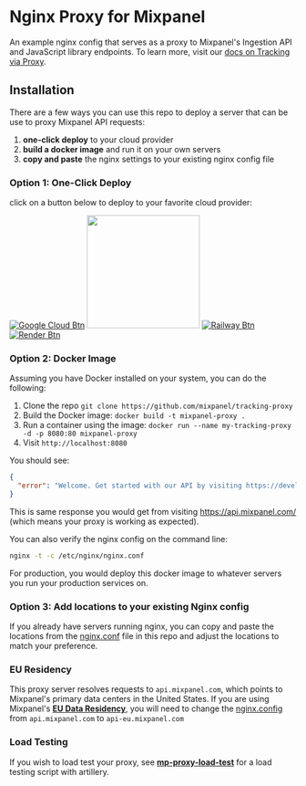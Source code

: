 # Nginx Proxy for Mixpanel
An example nginx config that serves as a proxy to Mixpanel's Ingestion API and JavaScript library endpoints. To learn more, visit our [docs on Tracking via Proxy](https://docs.mixpanel.com/docs/tracking/how-tos/tracking-via-proxy).


## Installation

There are a few ways you can use this repo to deploy a server that can be use to proxy Mixpanel API requests: 

1. **one-click deploy** to your cloud provider
2. **build a docker image** and run it on your own servers
3. **copy and paste** the nginx settings to your existing nginx config file

### Option 1: One-Click Deploy
click on a button below to deploy to your favorite cloud provider:

[![Google Cloud Btn]][Google Cloud Deploy]
[<img src=https://www.deploytodo.com/do-btn-blue.svg width=198px />][Digital Ocean Deploy]
[![Railway Btn]][Railway Deploy]
[![Render Btn]][Render Deploy]


<!-- URLS -->
[Google Cloud Btn]: https://binbashbanana.github.io/deploy-buttons/buttons/remade/googlecloud.svg
[Google Cloud Deploy]: https://deploy.cloud.run

[Digital Ocean Btn]: https://www.deploytodo.com/do-btn-blue.svg
[Digital Ocean Deploy]: https://cloud.digitalocean.com/apps/new?repo=https://github.com/mixpanel/tracking-proxy/tree/master

[Railway Btn]: https://binbashbanana.github.io/deploy-buttons/buttons/remade/railway.svg
[Railway Deploy]: https://railway.app/template/_RaWSW

[Render Btn]: https://binbashbanana.github.io/deploy-buttons/buttons/remade/render.svg
[Render Deploy]: https://render.com/deploy?repo=https://github.com/mixpanel/tracking-proxy


<!-- Maybe later? -->

<!-- Heroku's app.json conflicts with GCP 0_o  -->
[Heroku Btn]: https://binbashbanana.github.io/deploy-buttons/buttons/remade/heroku.svg
[Heroku Deploy]: https://heroku.com/deploy/?template=https://github.com/mixpanel/tracking-proxy

<!-- Azure is too... complicated -->
[Azure Btn]: https://binbashbanana.github.io/deploy-buttons/buttons/remade/azure.svg
[Azure Deploy]: https://portal.azure.com/#create/Microsoft.Template/uri/https%3A%2F%2Fraw.githubusercontent.com%2FYOUR_GITHUB_USERNAME%2FYOUR_REPO_NAME%2FYOUR_BRANCH_NAME%2Fpath%2Fto%2Fazuredeploy.json




### Option 2: Docker Image
   Assuming you have Docker installed on your system, you can do the following:
   
   1. Clone the repo 
   `git clone https://github.com/mixpanel/tracking-proxy`
   2. Build the Docker image: 
   `docker build -t mixpanel-proxy .`
   3. Run a container using the image: 
   `docker run --name my-tracking-proxy -d -p 8080:80 mixpanel-proxy`
   4. Visit 
   `http://localhost:8080`

You should see:

```json
{
  "error": "Welcome. Get started with our API by visiting https://developer.mixpanel.com/"
}
```
This is same response you would get from visiting https://api.mixpanel.com/ (which means your proxy is working as expected).

You can also verify the nginx config on the command line:

```bash
nginx -t -c /etc/nginx/nginx.conf
```
   
For production, you would deploy this docker image to whatever servers you run your production services on.

### Option 3: Add locations to your existing Nginx config
   If you already have servers running nginx, you can copy and paste the locations from the [nginx.conf](https://github.com/mixpanel/tracking-proxy/blob/master/nginx.conf) file in this repo and adjust the locations to match your preference.

### EU Residency
This proxy server resolves requests to `api.mixpanel.com`, which points to Mixpanel's primary data centers in the United States. If you are using Mixpanel's **[EU Data Residency](https://docs.mixpanel.com/docs/other-bits/privacy-and-security/eu-residency)**, you will need to change the [nginx.config](https://github.com/mixpanel/tracking-proxy/blob/master/nginx.conf#L34) from `api.mixpanel.com` to `api-eu.mixpanel.com`

### Load Testing

If you wish to load test your proxy, see **[mp-proxy-load-test](https://github.com/ak--47/mp-proxy-load-test/)** for a load testing script with artillery.
